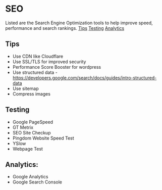 # SEO 

Listed are the Search Engine Optimization tools to help improve speed, performance and search rankings.
[Tips](#tips)
[Testing](#testing)
[Analytics](#analytics)

## Tips

- Use CDN like Cloudflare
- Use SSL/TLS for improved security
- Performance Score Booster for wordpress
- Use structured data - https://developers.google.com/search/docs/guides/intro-structured-data
- Use sitemap
- Compress images

## Testing

- Google PageSpeed
- GT Metrix
- SEO Site Checkup
- Pingdom Website Speed Test
- YSlow
- Webpage Test

## Analytics:
- Google Analytics
- Google Search Console
